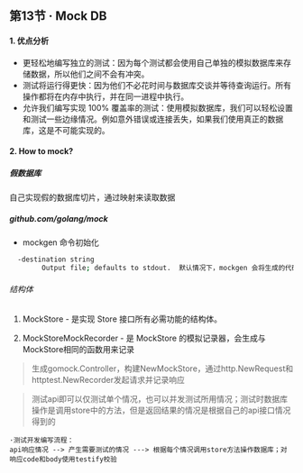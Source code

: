 ## 第13节 · Mock DB

#### 1. 优点分析

- 更轻松地编写独立的测试：因为每个测试都会使用自己单独的模拟数据库来存储数据，所以他们之间不会有冲突。
- 测试将运行得更快：因为他们不必花时间与数据库交谈并等待查询运行。所有操作都将在内存中执行，并在同一进程中执行。
- 允许我们编写实现 100% 覆盖率的测试：使用模拟数据库，我们可以轻松设置和测试一些边缘情况。例如意外错误或连接丢失，如果我们使用真正的数据库，这是不可能实现的。

#### 2. How to mock?

##### 假数据库
自己实现假的数据库切片，通过映射来读取数据

##### github.com/golang/mock

- mockgen 命令初始化

```bash
  -destination string
        Output file; defaults to stdout.  默认情况下，mockgen 会将生成的代码写入 stdout。
```

###### 结构体

1. MockStore - 是实现 Store 接口所有必需功能的结构体。

2. MockStoreMockRecorder - 是 MockStore 的模拟记录器，会生成与MockStore相同的函数用来记录


> 生成gomock.Controller，构建NewMockStore，通过http.NewRequest和httptest.NewRecorder发起请求并记录响应

> 测试api即可以仅测试单个情况，也可以并发测试所用情况；测试时数据库操作是调用store中的方法，但是返回结果的情况是根据自己的api接口情况得到的

```
·测试开发编写流程：
api响应情况 --> 产生需要测试的情况 ---> 根据每个情况调用store方法操作数据库；对响应code和body使用testify校验
```
